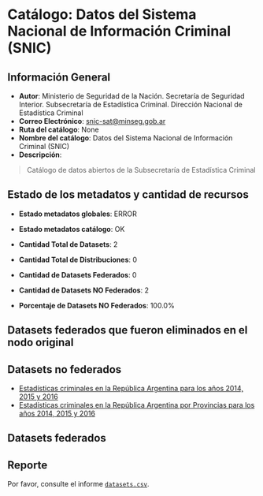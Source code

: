 
# Catálogo: Datos del Sistema Nacional de Información Criminal (SNIC)

## Información General

- **Autor**: Ministerio de Seguridad de la Nación. Secretaría de Seguridad Interior. Subsecretaría de Estadística Criminal. Dirección Nacional de Estadística Criminal
- **Correo Electrónico**: snic-sat@minseg.gob.ar
- **Ruta del catálogo**: None
- **Nombre del catálogo**: Datos del Sistema Nacional de Información Criminal (SNIC)
- **Descripción**:

> Catálogo de datos abiertos de la Subsecretaría de Estadística Criminal

## Estado de los metadatos y cantidad de recursos

- **Estado metadatos globales**: ERROR
- **Estado metadatos catálogo**: OK
- **Cantidad Total de Datasets**: 2
- **Cantidad Total de Distribuciones**: 0

- **Cantidad de Datasets Federados**: 0
- **Cantidad de Datasets NO Federados**: 2
- **Porcentaje de Datasets NO Federados**: 100.0%

## Datasets federados que fueron eliminados en el nodo original



## Datasets no federados

- [Estadísticas criminales en la República Argentina para los años 2014, 2015 y 2016](https://estadisticascriminales.minseg.gob.ar/)
- [Estadísticas criminales en la República Argentina por Provincias para los años 2014, 2015 y 2016](https://estadisticascriminales.minseg.gob.ar/)

## Datasets federados



## Reporte

Por favor, consulte el informe [`datasets.csv`](datasets.csv).
